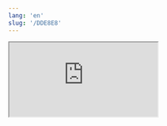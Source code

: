 ```yaml
---
lang: 'en'
slug: '/DDE8E8'
---
```


<iframe src="https://gist.github.com/anaclumos/c12c51fc768f009b1d659d1ab46752d2.pibb"></iframe>
